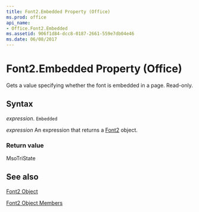 ```yaml
---
title: Font2.Embedded Property (Office)
ms.prod: office
api_name:
- Office.Font2.Embedded
ms.assetid: 906f1d84-dcc8-0187-2661-559e7db04e46
ms.date: 06/08/2017
---
```



# Font2.Embedded Property (Office)

Gets a value specifying whether the font is embedded in a page. Read-only.


## Syntax

 _expression_. `Embedded`

 _expression_ An expression that returns a [Font2](./Office.Font2.md) object.


### Return value

MsoTriState


## See also


[Font2 Object](Office.Font2.md)



[Font2 Object Members](./overview/Library-Reference/font2-members-office.md)

